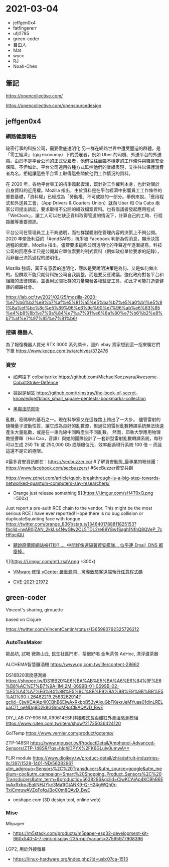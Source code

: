 # 2021-03-04

- jeffgen0x4
- fatfingererr
- ufjl1785
- green-coder
- 自由人
- Mat
- wycc
- RJ
- Noah-Chen

## 筆記

https://opencollective.com/

https://opencollective.com/opensourcedesign

## jeffgen0x4

### 網路健康報告

祕密行事的科技公司，需要徹底透明化
另一群在網路世界中遭受壓迫的群體，是「零工經濟」（gig economy）下的受雇者，例如 Uber 的司機、外送平台的外送員。由於不是平台公司的正式受雇者，他們往往面臨不穩定的工作條件與職業安全保障。不但如此，平台公司還用各種方式監控他們的業績表現，又往往以保護消費者為名，拒絕讓這些平台零工取得這些關於他們工作情況的資料。

在 2020 年，各地平台零工的抗爭風起雲湧，既針對工作權利本身，也針對關於自身資料的近用權。Mozilla 指出，由於資料是在平台經濟中影響員工工作條件的重要基礎，「資料權」已經成為「勞動權」不可或缺的一部分。舉例來說，「應用程式和外送員工會」（App Drivers & Couriers Union）就向 Uber 和 Ola Cabs 兩家公司提出訴訟，要求取得不公開的績效檔案資料。也有倡議者發起應用程式「WeClock」，讓工人可以在缺乏資料取得管道的情況下，計算自己的工時、行程距離等重要資訊。

平台公司在管理員工上不夠透明，而社群媒體則在管理內容的決策上不夠公開。2020 年奈及利亞的「#endSARS」抗爭被 Facebook 判斷為假消息，顯示決策過程的武斷。Mozilla 指出，儘管要求這些公司透明化的呼聲近年逐漸提高，科技公司的回應多半只是公開其它單位索要的制式資料（例如政府單位要求的記錄），而非自己決策過程的透明化。

Mozilla 強調，真正有意義的透明化，應該是要說明決策是為何、又是如何做出的。但群眾不能只期待科技公司自我調整，而是要反應建議，強化政府對各平台和組織的法律規範，並善用民間社群的力量開發各種監督工具，如此才可能打造更健康的網路社會。

https://lab.ocf.tw/2021/02/25/mozilla-2020-%e7%b6%b2%e8%b7%af%e5%81%a5%e5%ba%b7%e5%a0%b1%e5%91%8a%ef%bc%8c%e5%89%96%e6%9e%90%e7%96%ab%e6%83%85%e4%b8%8b%e7%9a%84%e7%a7%91%e6%8a%80%e7%b6%b2%e8%b7%af%e7%97%85%e7%81%b6/

### 挖礦 機器人
為了報復機器人買光 RTX 3000 系列顯卡，國外 ebay 賣家想到這一招來騙它們下單
https://www.kocpc.com.tw/archives/372476

### 資安

* 如何擋下 colbaltstrike
https://github.com/MichaelKoczwara/Awesome-CobaltStrike-Defence

* 據說是秘笈
https://github.com/trimstray/the-book-of-secret-knowledge#black_small_square-pentests-bookmarks-collection

* [黑魔法防禦術](https://www.facebook.com/groups/308549376151517/permalink/1399224363750674/)

亂數，密碼學的基石之一。現在科學家又在這條路上跨出了一大步。
儘管雷射的隨機量子波動性質，讓它成為良好的亂數源，但過往的雷射亂數轉譯系統無法快速產生大量亂數，或是在一束光線中同時產生不同亂數。
然而，耶魯大學應用物理教授曹暉（Hui Cao，音譯）與她的團隊設計了一套新型雷射亂數轉譯系統，每秒可以生成 250 Tb 或 250,000 Gb 或隨機位元，效率超過現行系統 100 倍 ─ 而且這還不是它的極限。

#最多資安資訊都在：https://secbuzzer.co/
#了解資安動態_最專業的粉絲團：https://www.facebook.com/secbuzzers/
#SecBuzzer資安共創

https://www.zdnet.com/article/qubit-breakthrough-is-a-big-step-towards-networked-quantum-computers-say-researchers/

* Orange just release something
![](https://i.imgur.com/sH4T0xQ.png =500x)

Just report a pre-auth RCE chain to the vendor. This might be the most serious RCE I have ever reported! Hope there is no bug collision or duplicateSquinting face with tongue
https://twitter.com/orange_8361/status/1346401788811825153?fbclid=IwAR0jZAN_2kkLs4NwGlw2OL5TDL2re89Y8w1Sagh1NfnQ8QVeP_7cHFqciQU



* [聽說原價屋網站被打掛?.....  中間好像還隔著資安艦隊...  似乎連 Email, DNS 都掛掉..](https://www.facebook.com/groups/rayforum/permalink/3737374459676018/)

![](https://i.imgur.com/mtLzsaV.png =300x)

* [VMware 修復 vCenter 嚴重漏洞，可導致駭客遠端執行任意程式碼](https://www.twcert.org.tw/tw/cp-104-4447-d041b-1.html)

* [CVE-2021-21972](https://github.com/horizon3ai/CVE-2021-21972)


## green-coder

Vincent's sharing, girouette

based on Clojure

https://twitter.com/VincentCantin/status/1365980792325726212

### AutoTeaMaker

歐品坊, 試喝
微熱山丘, 民生社區門市，茶很好喝
金魚茶包
AdHoc, 漂浮濾茶器

ALCHEMA智慧釀酒機
https://www.gq.com.tw/life/content-28662

DS18B20溫度感測線
https://shopee.tw/DS18B20%E6%BA%AB%E5%BA%A6%E6%84%9F%E6%B8%AC%E7%B7%9A-1M-2M-0699B-01-0699B-02-%E5%A4%A7%E6%B4%8B%E5%9C%8B%E9%9A%9B%E9%9B%BB%E5%AD%90-i.26482219.2563262914?gclid=CjwKCAiAp4KCBhB6EiwAxRxbpB53vAixuGbFKekrJeMYuaa01dinLRELuaC71_oeNDq8D2k8GGmoMRoCIkAQAvD_BwE


DIY_LAB GY-906 MLX90614ESF非接觸式長距離紅外測溫感測模組
https://www.ruten.com.tw/item/show?21735036424120


Go!Temp
https://www.vernier.com/product/gotemp/

ZTP-148SR
https://www.mouser.tw/ProductDetail/Amphenol-Advanced-Sensors/ZTP-148SR/?qs=hIqhjDPYX%2FK6GLuly0umwA==

FLIR module
https://www.digikey.tw/product-detail/zh/adafruit-industries-llc/397/1528-1401-ND/5638296?utm_adgroup=Sensors%2C%20Transducers&utm_source=google&utm_medium=cpc&utm_campaign=Smart%20Shopping_Product_Sensors%2C%20Transducers&utm_term=&productid=5638296&gclid=CjwKCAiAp4KCBhB6EiwAxRxbpJEqIiNHJYkc3Ma1tGtANK9-Q-H24gWQh0r-TxiCmruwAVZqFofgJBoC0m8QAvD_BwE

- onshape.com (3D design tool, online web)

### Misc

M5paper
- https://m5stack.com/products/m5paper-esp32-development-kit-960x540-4-7-eink-display-235-ppi?variant=37595977908396

LGP2, 用於外接螢幕
- https://linux-hardware.org/index.php?id=usb:07ca-1513
